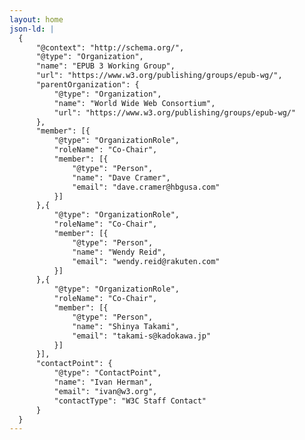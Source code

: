 ```yaml
---
layout: home
json-ld: |
  {
      "@context": "http://schema.org/",
      "@type": "Organization",
      "name": "EPUB 3 Working Group",
      "url": "https://www.w3.org/publishing/groups/epub-wg/",
      "parentOrganization": {
          "@type": "Organization",
          "name": "World Wide Web Consortium",
          "url": "https://www.w3.org/publishing/groups/epub-wg/"
      },
      "member": [{
          "@type": "OrganizationRole",
          "roleName": "Co-Chair",
          "member": [{
              "@type": "Person",
              "name": "Dave Cramer",
              "email": "dave.cramer@hbgusa.com"
          }]
      },{
          "@type": "OrganizationRole",
          "roleName": "Co-Chair",
          "member": [{
              "@type": "Person",
              "name": "Wendy Reid",
              "email": "wendy.reid@rakuten.com"
          }]
      },{
          "@type": "OrganizationRole",
          "roleName": "Co-Chair",
          "member": [{
              "@type": "Person",
              "name": "Shinya Takami",
              "email": "takami-s@kadokawa.jp"
          }]
      }],
      "contactPoint": {
          "@type": "ContactPoint",
          "name": "Ivan Herman",
          "email": "ivan@w3.org",
          "contactType": "W3C Staff Contact"
      }
  }
---
```

